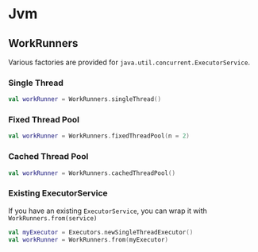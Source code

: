 # Jvm

## WorkRunners

Various factories are provided for `java.util.concurrent.ExecutorService`.

### Single Thread

```kotlin
val workRunner = WorkRunners.singleThread()
```

### Fixed Thread Pool

```kotlin
val workRunner = WorkRunners.fixedThreadPool(n = 2)
```

### Cached Thread Pool

```kotlin
val workRunner = WorkRunners.cachedThreadPool()
```

### Existing ExecutorService

If you have an existing `ExecutorService`, you can wrap it with `WorkRunners.from(service)`

```kotlin
val myExecutor = Executors.newSingleThreadExecutor()
val workRunner = WorkRunners.from(myExecutor)
```
